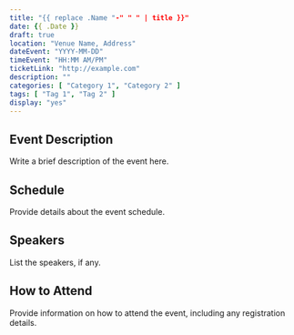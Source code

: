 ```yaml
---
title: "{{ replace .Name "-" " " | title }}"
date: {{ .Date }}
draft: true
location: "Venue Name, Address"
dateEvent: "YYYY-MM-DD"
timeEvent: "HH:MM AM/PM"
ticketLink: "http://example.com"
description: ""
categories: [ "Category 1", "Category 2" ]
tags: [ "Tag 1", "Tag 2" ]
display: "yes"
---
```


## Event Description

Write a brief description of the event here.

## Schedule

Provide details about the event schedule.

## Speakers

List the speakers, if any.

## How to Attend

Provide information on how to attend the event, including any registration details.
